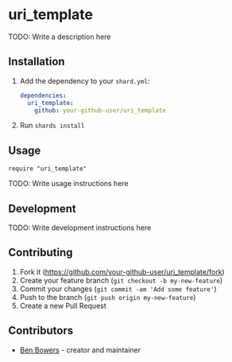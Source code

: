 # uri_template

TODO: Write a description here

## Installation

1. Add the dependency to your `shard.yml`:

   ```yaml
   dependencies:
     uri_template:
       github: your-github-user/uri_template
   ```

2. Run `shards install`

## Usage

```crystal
require "uri_template"
```

TODO: Write usage instructions here

## Development

TODO: Write development instructions here

## Contributing

1. Fork it (<https://github.com/your-github-user/uri_template/fork>)
2. Create your feature branch (`git checkout -b my-new-feature`)
3. Commit your changes (`git commit -am 'Add some feature'`)
4. Push to the branch (`git push origin my-new-feature`)
5. Create a new Pull Request

## Contributors

- [Ben Bowers](https://github.com/your-github-user) - creator and maintainer
